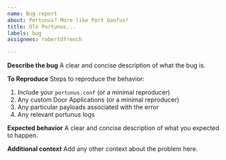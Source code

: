 ```yaml
---
name: Bug report
about: Portunus? More like Port Goofus!
title: Ole Portunus...
labels: bug
assignees: robertdfrench

---
```


**Describe the bug**
A clear and concise description of what the bug is.

**To Reproduce**
Steps to reproduce the behavior:
1. Include your `portunus.conf` (or a minimal reproducer)
2. Any custom Door Applications (or a minimal reproducer)
3. Any particular payloads associated with the error
4. Any relevant portunus logs

**Expected behavior**
A clear and concise description of what you expected to happen.

**Additional context**
Add any other context about the problem here.
